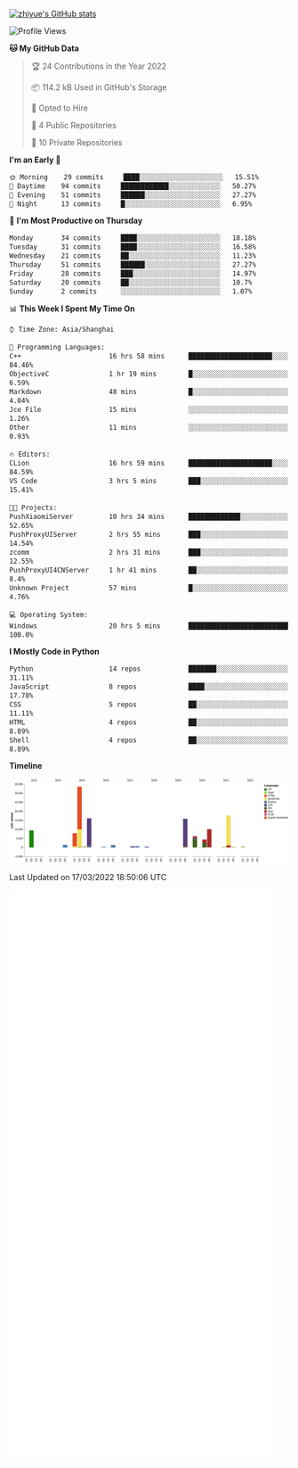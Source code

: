 
[![zhiyue's GitHub stats](https://github-readme-stats.vercel.app/api?username=zhiyue)](https://github.com/anuraghazra/github-readme-stats&&show_icons=true)

<!--START_SECTION:waka-->
![Profile Views](http://img.shields.io/badge/Profile%20Views-3-blue)

**🐱 My GitHub Data** 

> 🏆 24 Contributions in the Year 2022
 > 
> 📦 114.2 kB Used in GitHub's Storage 
 > 
> 💼 Opted to Hire
 > 
> 📜 4 Public Repositories 
 > 
> 🔑 10 Private Repositories  
 > 
**I'm an Early 🐤** 

```text
🌞 Morning    29 commits     ████░░░░░░░░░░░░░░░░░░░░░   15.51% 
🌆 Daytime    94 commits     ████████████░░░░░░░░░░░░░   50.27% 
🌃 Evening    51 commits     ██████░░░░░░░░░░░░░░░░░░░   27.27% 
🌙 Night      13 commits     █░░░░░░░░░░░░░░░░░░░░░░░░   6.95%

```
📅 **I'm Most Productive on Thursday** 

```text
Monday       34 commits     ████░░░░░░░░░░░░░░░░░░░░░   18.18% 
Tuesday      31 commits     ████░░░░░░░░░░░░░░░░░░░░░   16.58% 
Wednesday    21 commits     ██░░░░░░░░░░░░░░░░░░░░░░░   11.23% 
Thursday     51 commits     ██████░░░░░░░░░░░░░░░░░░░   27.27% 
Friday       28 commits     ███░░░░░░░░░░░░░░░░░░░░░░   14.97% 
Saturday     20 commits     ██░░░░░░░░░░░░░░░░░░░░░░░   10.7% 
Sunday       2 commits      ░░░░░░░░░░░░░░░░░░░░░░░░░   1.07%

```


📊 **This Week I Spent My Time On** 

```text
⌚︎ Time Zone: Asia/Shanghai

💬 Programming Languages: 
C++                      16 hrs 58 mins      █████████████████████░░░░   84.46% 
ObjectiveC               1 hr 19 mins        █░░░░░░░░░░░░░░░░░░░░░░░░   6.59% 
Markdown                 48 mins             █░░░░░░░░░░░░░░░░░░░░░░░░   4.04% 
Jce File                 15 mins             ░░░░░░░░░░░░░░░░░░░░░░░░░   1.26% 
Other                    11 mins             ░░░░░░░░░░░░░░░░░░░░░░░░░   0.93%

🔥 Editors: 
CLion                    16 hrs 59 mins      █████████████████████░░░░   84.59% 
VS Code                  3 hrs 5 mins        ███░░░░░░░░░░░░░░░░░░░░░░   15.41%

🐱‍💻 Projects: 
PushXiaomiServer         10 hrs 34 mins      █████████████░░░░░░░░░░░░   52.65% 
PushProxyUIServer        2 hrs 55 mins       ███░░░░░░░░░░░░░░░░░░░░░░   14.54% 
zcomm                    2 hrs 31 mins       ███░░░░░░░░░░░░░░░░░░░░░░   12.55% 
PushProxyUI4CNServer     1 hr 41 mins        ██░░░░░░░░░░░░░░░░░░░░░░░   8.4% 
Unknown Project          57 mins             █░░░░░░░░░░░░░░░░░░░░░░░░   4.76%

💻 Operating System: 
Windows                  20 hrs 5 mins       █████████████████████████   100.0%

```

**I Mostly Code in Python** 

```text
Python                   14 repos            ███████░░░░░░░░░░░░░░░░░░   31.11% 
JavaScript               8 repos             ████░░░░░░░░░░░░░░░░░░░░░   17.78% 
CSS                      5 repos             ██░░░░░░░░░░░░░░░░░░░░░░░   11.11% 
HTML                     4 repos             ██░░░░░░░░░░░░░░░░░░░░░░░   8.89% 
Shell                    4 repos             ██░░░░░░░░░░░░░░░░░░░░░░░   8.89%

```


**Timeline**

![Chart not found](https://raw.githubusercontent.com/zhiyue/zhiyue/main/charts/bar_graph.png) 


 Last Updated on 17/03/2022 18:50:06 UTC
<!--END_SECTION:waka-->

<!-- [![Top Langs](https://github-readme-stats.vercel.app/api/top-langs/?username=zhiyue)](https://github.com/anuraghazra/github-readme-stats) -->

![](./github-metrics.svg)

